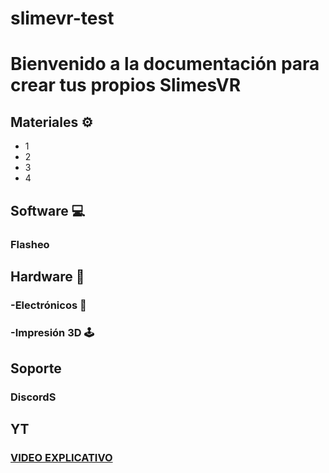 # slimevr-test
# Bienvenido a la documentación para crear tus propios SlimesVR

## Materiales  ⚙️
* 1
* 2
* 3
* 4

## Software  💻
### Flasheo



## Hardware  🔗

### -Electrónicos 🔌
### -Impresión 3D 🕹️


## Soporte
### DiscordS
## YT
### [VIDEO EXPLICATIVO](https://www.youtube.com/watch?v=mCdA4bJAGGk&pp=ygUYbmV2ZXIgZ29ubmEgZ2l2ZSB5b3UgdXB9)


